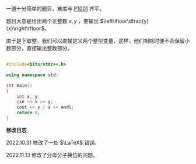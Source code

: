 一道十分简单的题目，难度与 [P1001](https://www.luogu.com.cn/problem/P1001) 齐平。

题目大意是给出两个正整数 $x , y$ ，要输出 $\left\lfloor\dfrac{y}{x}\right\rfloor$。

由于是下取整，我们可以直接定义两个整型变量，这样，他们相除时便不会保留小数部分，直接输出整数部分。

```cpp

#include<bits/stdc++.h>

using namespace std;

int main()
{
    int x, y;
    cin >> x >> y;
    cout << y / x << endl;
    return 0;
}
```

**修改日志**

$2022.10.31$ 修改了一处 $\LaTeX$ 错误。

$2022.11.13$ 修改了分母分子换位的问题。